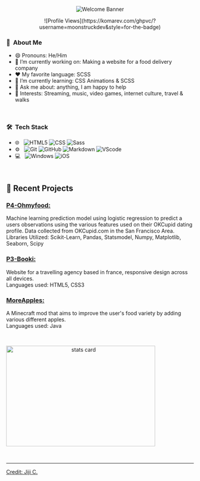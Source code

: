 <p align="center">
  <img src="https://i.pinimg.com/originals/52/8d/cb/528dcbfa42d264fa319b4ebbdd62c775.gif" alt="Welcome Banner">
</p>

<div style="text-align: center;">
  ![Profile Views](https://komarev.com/ghpvc/?username=moonstruckdev&style=for-the-badge)
</div>

<h3> 🌙 &nbsp;About Me </h3>

- 😄 Pronouns: He/Him 
- 🔭 I’m currently working on: Making a website for a food delivery company
- :heart: My favorite language: SCSS
- 🌱 I’m currently learning: CSS Animations & SCSS
- 💬 Ask me about: anything, I am happy to help
- 💜 Interests: Streaming, music, video games, internet culture, travel & walks
<br/>

<h3> 🛠 &nbsp;Tech Stack</h3>

- 🌐 &nbsp;
  ![HTML5](https://img.shields.io/badge/HTML5-E34F26?style=for-the-badge&logo=html5&logoColor=white)
  ![CSS](https://img.shields.io/badge/CSS-239120?&style=for-the-badge&logo=css3&logoColor=white)
  ![Sass]( 	https://img.shields.io/badge/Sass-CC6699?style=for-the-badge&logo=sass&logoColor=white)
- ⚙️ &nbsp;
  ![Git](https://img.shields.io/badge/Git-F05032?style=for-the-badge&logo=git&logoColor=white)
  ![GitHub](https://img.shields.io/badge/GitHub-100000?style=for-the-badge&logo=github&logoColor=white)
  ![Markdown](https://img.shields.io/badge/Markdown-000000?style=for-the-badge&logo=markdown&logoColor=white)
  ![VScode](https://img.shields.io/badge/Visual_Studio_Code-0078D4?style=for-the-badge&logo=visual%20studio%20code&logoColor=white)
- 💻 &nbsp;
  ![Windows](https://img.shields.io/badge/Windows-0078D6?style=for-the-badge&logo=windows&logoColor=white)
  ![iOS](https://img.shields.io/badge/iOS-000000?style=for-the-badge&logo=ios&logoColor=white)


<br/>

<p>

## 📝 Recent Projects
### [ P4-Ohmyfood: ](https://github.com/MoonstruckSpirit/P4-oh-my-food)<br>
Machine learning prediction model using logistic regression to predict a users observations using the various features used on their OKCupid dating profile. Data collected from OKCupid.com in the San Francisco Area.<br>
Libraries Utilized: Scikit-Learn, Pandas, Statsmodel, Numpy, Matplotlib, Seaborn, Scipy

### [P3-Booki: ](https://moonstruckspirit.github.io/P3-Booki/)<br>
Website for a travelling agency based in france, responsive design across all devices. <br>
Languages used: HTML5, CSS3


### [ MoreApples: ](https://github.com/MoonstruckSpirit/MoreApples)<br>
A Minecraft mod that aims to improve the user's food variety by adding various different apples.<br>
Languages used: Java

</p>



<br/> 
<p>

<a align= "center" href="https://github.com/dataonatangent">
  <img alt= "stats card" height="270px" width="400" src="https://github-readme-stats.vercel.app/api?username=moonstruckdev&theme=dracula&show_icons=true&count_private=true" />
</p>
<br/>
</div>

-----
Credit: [Jiji C.](https://github.com/DataOnATangent)

